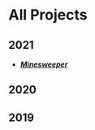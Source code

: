 # All Projects

## 2021

- ***[Minesweeper](https://endymc.github.io/Minesweeper)***

## 2020

## 2019
